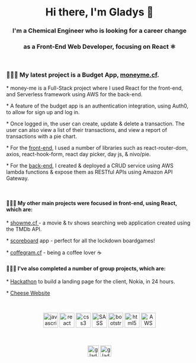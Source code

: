 <h1 align="center">Hi there, I'm Gladys 👋 </h1>
<h3 align="center">I'm a Chemical Engineer who is looking for a career change </h3>
<h3 align="center">as a Front-End Web Developer, focusing on React ⚛️</h3>
<br>

<h3>
👩🏼‍💻     My latest project is a Budget App, <a href="https://www.moneyme.cf" target="_blank">moneyme.cf</a>.
</h3>
<p> 
* money-me is a Full-Stack project where I used React for the front-end, and Serverless framework using AWS for the back-end. 
</p>
<p>
* A feature of the budget app is an authentication integration, using Auth0, to allow for sign up and log in. 
</p>
<p>
* Once logged in, the user can create, update & delete a transaction. The user can also view a list of their transactions, and view a report of transactions with a pie chart. 
</p>
<p>
* For the <a href="https://github.com/gladys-pascual/my-money-front-end-react" target="_blank">front-end</a>, I used a number of libraries such as react-router-dom, axios, react-hook-form, react day picker, day js, & nivo/pie. 
</p>
<p> * For the <a href="https://github.com/gladys-pascual/my-money-back-end-transaction-service" target="_blank"> back-end</a>, I created & deployed a CRUD service using AWS lambda functions & expose them as RESTful APIs using Amazon API Gateway.
</p>


<br>

<h4>
👩🏼‍💻     My other main projects were focused in front-end, using React, which are:
</h4>
<p>
* <a href="https://www.showme.cf/" target="_blank"> showme.cf </a> - a movie & tv shows searching web application created using the TMDb API.
</p>
<p>
* <a href="https://score-me.netlify.app/" target="_blank"> scoreboard</a> app - perfect for all the lockdown boardgames!   
</p>
<p>
* <a href="https://www.coffeegram.cf" target="_blank">coffegram.cf</a> - being a coffee lover ☕
</p>

<h4>
👩🏼‍💻     I've also completed a number of group projects, which are:
</h4>
<p>
  * <a href="https://hackaton-group2-deploy-nokia.netlify.app/">Hackathon</a> to build a landing page for the client, Nokia, in 24 hours. 
</p>
<p>
  * <a href="https://gladys-pascual.github.io/cheese-website/blog-home.html/">Cheese Website</a> 
</p>

<br>
<p align="center">
  <img src="https://devicons.github.io/devicon/devicon.git/icons/javascript/javascript-original.svg" alt="javascript" width="40" height="40"/>
  <img src="https://devicons.github.io/devicon/devicon.git/icons/react/react-original-wordmark.svg" alt="react" width="40" height="40"/>
  <img src="https://devicons.github.io/devicon/devicon.git/icons/css3/css3-original-wordmark.svg" alt="css3" width="40" height="40"/>
  <img src="https://devicons.github.io/devicon/devicon.git/icons/sass/sass-original.svg" alt="SASS" width="40" height="40"/>
  <img src="https://devicons.github.io/devicon/devicon.git/icons/bootstrap/bootstrap-plain.svg" alt="bootstrap" width="40" height="40"/>
  <img src="https://devicons.github.io/devicon/devicon.git/icons/html5/html5-original-wordmark.svg" alt="html5" width="40" height="40"/>
  <img src="https://devicons.github.io/devicon/devicon.git/icons/amazonwebservices/amazonwebservices-original-wordmark.svg" alt="AWS" width="40" height="40"/>
</p>
<br>
<p align="center"> 
<a href="https://www.linkedin.com/in/gladyspascual/" target="_blank"><img align="center" src="https://cdn.jsdelivr.net/npm/simple-icons@3.0.1/icons/linkedin.svg" alt="gladys-linkedin" height="30" width="30" /></a>
<a href="https://dev.to/gladyspascual" target="_blank"><img align="center" src="https://cdn.jsdelivr.net/npm/simple-icons@3.0.1/icons/dev-dot-to.svg" alt="gladys dev" height="30" width="30" /></a>
</p>
